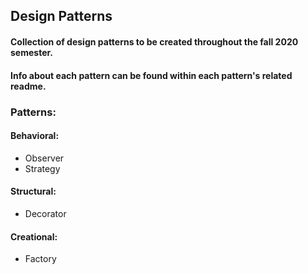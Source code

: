 ## Design Patterns
#### Collection of design patterns to be created throughout the fall 2020 semester.
#### Info about each pattern can be found within each pattern's related readme.

### **Patterns**:
#### **Behavioral:**
* Observer
* Strategy

#### **Structural:**
* Decorator

#### **Creational:**
* Factory